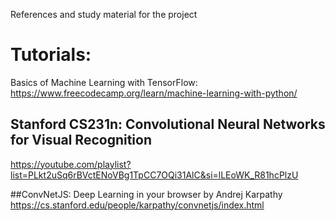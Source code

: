 References and study material for the project

# Tutorials:
Basics of Machine Learning with TensorFlow: https://www.freecodecamp.org/learn/machine-learning-with-python/

## Stanford CS231n: Convolutional Neural Networks for Visual Recognition
https://youtube.com/playlist?list=PLkt2uSq6rBVctENoVBg1TpCC7OQi31AlC&si=lLEoWK_R81hcPlzU

##ConvNetJS: Deep Learning in your browser by Andrej Karpathy
https://cs.stanford.edu/people/karpathy/convnetjs/index.html
